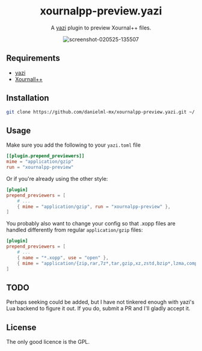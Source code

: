 <div align="center">

# xournalpp-preview.yazi

A [yazi](https://github.com/sxyazi/yazi) plugin to preview Xournal++ files.

![screenshot-020525-135507](https://github.com/user-attachments/assets/0abeb95a-aedc-446c-8238-938d557a0528)

## 

</div>

## Requirements
- [yazi](https://github.com/sxyazi/yazi)
- [Xournall++](https://xournalpp.github.io/)

## Installation
```sh
git clone https://github.com/danielml-mx/xournalpp-preview.yazi.git ~/.config/yazi/plugins/
```

## Usage

Make sure you add the following to your `yazi.toml` file

```toml
[[plugin.prepend_previewers]]
mime = "application/gzip"
run = "xournalpp-preview"
```

Or if you're already using the other style:
```toml
[plugin]
prepend_previewers = [
    # ...
    { mime = "application/gzip", run = "xournalpp-preview" },
]
```

You probably also want to change your config so that .xopp files are handled differently from regular `application/gzip` files:
```toml
[plugin]
prepend_previewers = [
    # ...
	{ name = "*.xopp", use = "open" },
	{ mime = "application/{zip,rar,7z*,tar,gzip,xz,zstd,bzip*,lzma,compress,archive,cpio,arj,xar,ms-cab*}", use = [ "extract", "reveal" ] },
]
```

## TODO
Perhaps seeking could be added, but I have not tinkered enough with yazi's Lua backend to figure it out. If you do, submit a PR and I'll gladly accept it.

## License
The only good licence is the GPL.
